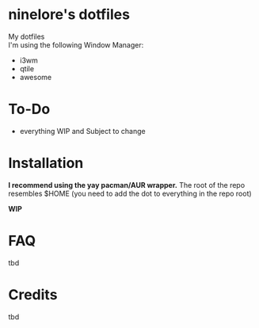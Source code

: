 # ninelore's dotfiles
My dotfiles    
I'm using the following Window Manager:
* i3wm
* qtile
* awesome

# To-Do
* everything WIP and Subject to change

# Installation
**I recommend using the yay pacman/AUR wrapper.**
The root of the repo resembles $HOME (you need to add the dot to everything in the repo root)

**WIP**

# FAQ
tbd

# Credits
tbd
